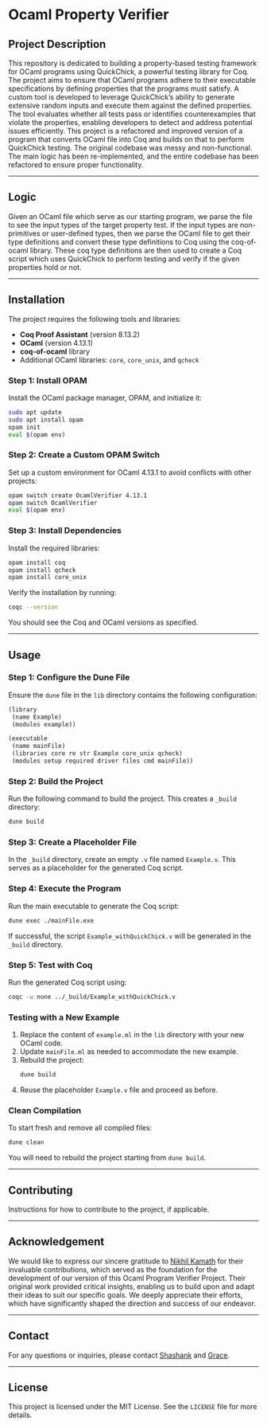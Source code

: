 # Ocaml Property Verifier 

## Project Description

This repository is dedicated to building a property-based testing framework for OCaml programs using QuickChick, a powerful testing library for Coq. The project aims to ensure that OCaml programs adhere to their executable specifications by defining properties that the programs must satisfy. A custom tool is developed to leverage QuickChick’s ability to generate extensive random inputs and execute them against the defined properties. The tool evaluates whether all tests pass or identifies counterexamples that violate the properties, enabling developers to detect and address potential issues efficiently. This project is a refactored and improved version of a program that converts OCaml file into Coq and builds on that to perform QuickChick testing. The original codebase was messy and non-functional. The main logic has been re-implemented, and the entire codebase has been refactored to ensure proper functionality.

---

## Logic

Given an OCaml file which serve as our starting program, we parse the file to see the input types of the target property test. If the input types are non-primitives or user-defined types, then we parse the OCaml file to get their type definitions and convert these type definitions to Coq using the coq-of-ocaml library. These coq type definitions are then used to create a Coq script which uses QuickChick to perform testing and verify if the given properties hold or not.

---

## Installation

The project requires the following tools and libraries:

- **Coq Proof Assistant** (version 8.13.2)
- **OCaml** (version 4.13.1)
- **coq-of-ocaml** library
- Additional OCaml libraries: `core`, `core_unix`, and `qcheck`

### Step 1: Install OPAM
Install the OCaml package manager, OPAM, and initialize it:
```bash
sudo apt update
sudo apt install opam
opam init
eval $(opam env)
```

### Step 2: Create a Custom OPAM Switch
Set up a custom environment for OCaml 4.13.1 to avoid conflicts with other projects:
```bash
opam switch create OcamlVerifier 4.13.1
opam switch OcamlVerifier
eval $(opam env)
```

### Step 3: Install Dependencies
Install the required libraries:
```bash
opam install coq
opam install qcheck
opam install core_unix
```

Verify the installation by running:
```bash
coqc --version
```
You should see the Coq and OCaml versions as specified.

---

## Usage

### Step 1: Configure the Dune File
Ensure the `dune` file in the `lib` directory contains the following configuration:
```lisp
(library
 (name Example)
 (modules example))

(executable
 (name mainFile)
 (libraries core re str Example core_unix qcheck)
 (modules setup required driver files cmd mainFile)) 
```

### Step 2: Build the Project
Run the following command to build the project. This creates a `_build` directory:
```bash
dune build
```

### Step 3: Create a Placeholder File
In the `_build` directory, create an empty `.v` file named `Example.v`. This serves as a placeholder for the generated Coq script.

### Step 4: Execute the Program
Run the main executable to generate the Coq script:
```bash
dune exec ./mainFile.exe
```

If successful, the script `Example_withQuickChick.v` will be generated in the `_build` directory.

### Step 5: Test with Coq
Run the generated Coq script using:
```bash
coqc -w none ../_build/Example_withQuickChick.v
```

### Testing with a New Example
1. Replace the content of `example.ml` in the `lib` directory with your new OCaml code.  
2. Update `mainFile.ml` as needed to accommodate the new example.  
3. Rebuild the project:
   ```bash
   dune build
   ```
4. Reuse the placeholder `Example.v` file and proceed as before.

### Clean Compilation
To start fresh and remove all compiled files:
```bash
dune clean
```

You will need to rebuild the project starting from `dune build`.  

---

## Contributing

Instructions for how to contribute to the project, if applicable.

---

## Acknowledgement

We would like to express our sincere gratitude to [Nikhil Kamath](https://github.com/nikhil-kamath/quickchick_ocaml) for their invaluable contributions, which served as the foundation for the development of our version of this Ocaml Program Verifier Project. Their original work provided critical insights, enabling us to build upon and adapt their ideas to suit our specific goals. We deeply appreciate their efforts, which have significantly shaped the direction and success of our endeavor.

---

## Contact

For any questions or inquiries, please contact [Shashank](https://github.com/shashanksp04) and [Grace](https://github.com/gracek7689).

---

## License

This project is licensed under the MIT License. See the `LICENSE` file for more details.
